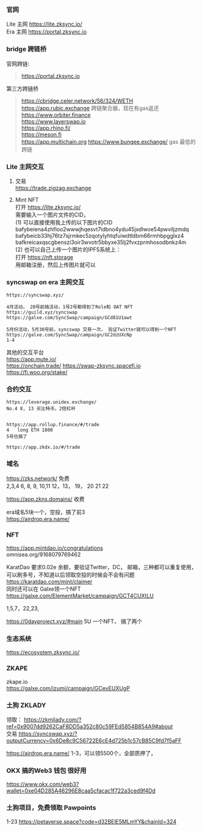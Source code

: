 ###  官网
Lite 主网 https://lite.zksync.io/  
Era 主网 https://portal.zksync.io  

### bridge 跨链桥

官网跨链:
> https://portal.zksync.io   

第三方跨链桥  
> https://cbridge.celer.network/56/324/WETH  
>  https://app.rubic.exchange  跨链聚合器，现在有gas返还 
> https://www.orbiter.finance  
> https://www.layerswap.io  
> https://app.rhino.fi/  
> https://meson.fi  
> https://app.multichain.org
> https://www.bungee.exchange/ gas 最低的跨链   

### Lite 主网交互

1. 交易  
  https://trade.zigzag.exchange  

2. Mint NFT   
 打开 https://lite.zksync.io/   
 需要输入一个图片文件的CID，  
 (1) 可以直接使用我上传的以下图片的CID   
 bafybeiena4zhfloo2wwwjhqesvt7idbno4ydu45jxdlwoe54pwviljzmdq    
 bafybeicb33hj76tz7sjrmkec5zqotylyhtqfuiwdtldbm66rmhbpgglxz4  
 bafkreicaxqscgbenszi3oir3wvotr5bbyxe35lj2fvxzprmhosodbnkz4m  
 (2)  也可以自己上传一个图片的IPFS系统上：  
 打开 https://nft.storage  
 用邮箱注册，然后上传图片就可以  

### syncswap on era 主网交互
```
https://syncswap.xyz/  

4月活动， 20号前搞活动，1号2号都得到了Role和 OAT NFT
https://guild.xyz/syncswap 
https://galxe.com/SyncSwap/campaign/GCd81U1awt

5月份活动，5月30号前，syncswap 交易一次， 验证Twitter就可以得到一个NFT   
https://galxe.com/SyncSwap/campaign/GC2dzUXcNp  
1-4
```
 

其他的交互平台  
https://app.mute.io/  
https://onchain.trade/
https://swap-zksync.spacefi.io  
https://fi.woo.org/stake/
 

### 合约交互
```
https://leverage.unidex.exchange/   
No.4 8, 13 买比特币，2倍杠杆 


https://app.rollup.finance/#/trade
4   long ETH 1800
5号也搞了

https://app.zkdx.io/#/trade  
```
### 域名 
https://zks.network/ 免费  
2,3,4 6, 8, 9, 10,11
12，13， 19， 20 21 22

https://app.zkns.domains/  收费  

era域名5块一个，空投，搞了前3  
https://airdrop.era.name/

### NFT
https://app.mintdao.io/congratulations   
omnisea.org/9168079769462

KaratDao
要求0.02e 余额，要验证Twitter，DC， 邮箱，三种都可以重复使用，可以刷多号，不知道以后领取空投的时候会不会有问题
https://karatdao.com/mint/claimer  
同时还可以在 Galxe领一个NFT https://galxe.com/ElementMarket/campaign/GCT4CUXtLU  

1,5,7，22,23,

https://0dayproject.xyz/#main 5U 一个NFT， 搞了两个  



### 生态系统
https://ecosystem.zksync.io/    


 

### ZKAPE  
zkape.io    
https://galxe.com/izumi/campaign/GCevEUXUgP   
### 土狗 ZKLADY
领取： https://zkmilady.com/?ref=0x9007dd9262CaF8DD5a352c80c59FEd5854B854A9#about   
交易   https://syncswap.xyz/?outputCurrency=0x6De8c9C56722E6cE4d725b1c57cB85C9fd7f5aFF  


https://airdrop.era.name/ 1-3，可以领5500个，全部质押了，

### OKX 搞的Web3 钱包 很好用
https://www.okx.com/web3?wallet=0xe04D285A46296E8caa5cfacac1f722a3ced9f4Dd

### 土狗项目，免费领取 Pawpoints
1-23
https://petaverse.space?code=d32BElE5MLmYY&chainId=324

